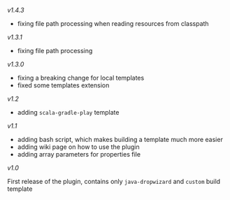 *v1.4.3*
- fixing file path processing when reading resources from classpath

*v1.3.1*
- fixing file path processing 

*v1.3.0*
- fixing a breaking change for local templates
- fixed some templates extension

*v1.2*
- adding `scala-gradle-play` template

*v1.1*

- adding bash script, which makes building a template much more easier
- adding wiki page on how to use the plugin
- adding array parameters for properties file

*v1.0*

First release of the plugin, contains only `java-dropwizard` and `custom` build template